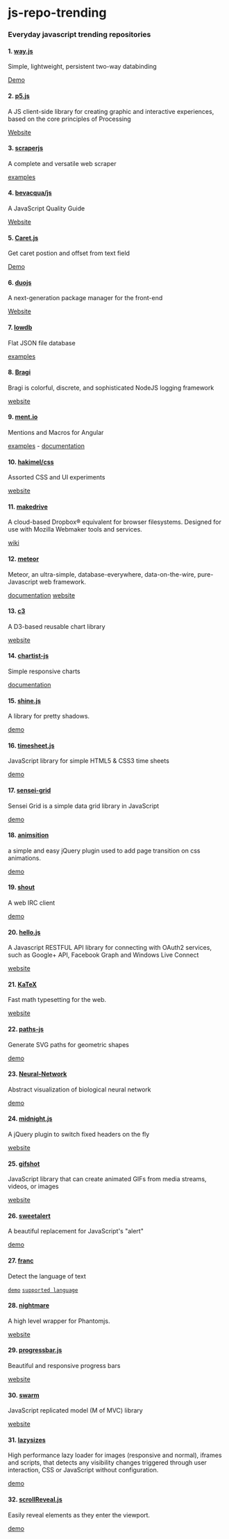 js-repo-trending
===================
### Everyday javascript trending repositories


#### 1. [way.js](https://github.com/gwendall/way.js)
Simple, lightweight, persistent two-way databinding

[Demo](https://gwendall.github.io/way)

#### 2. [p5.js](https://github.com/lmccart/p5.js)
A JS client-side library for creating graphic and interactive experiences, based on the core principles of Processing

[Website](http://p5js.org/)

#### 3. [scraperjs](https://github.com/ruipgil/scraperjs)
A complete and versatile web scraper

[examples](https://github.com/ruipgil/scraperjs#static-scraper)

#### 4. [bevacqua/js](https://github.com/bevacqua/js)
A JavaScript Quality Guide

[Website](http://bevacqua.io/)


#### 5. [Caret.js](https://github.com/ichord/Caret.js)
Get caret postion and offset from text field

[Demo](http://ichord.github.io/Caret.js/)

#### 6. [duojs](https://github.com/duojs/duo)
A next-generation package manager for the front-end

[Website](http://duojs.org/)

#### 7. [lowdb](https://github.com/typicode/lowdb)
Flat JSON file database


[examples](https://github.com/typicode/lowdb#usage)


#### 8. [Bragi](https://github.com/enoex/Bragi-Node)
Bragi is colorful, discrete, and sophisticated NodeJS logging framework

[website](http://vasir.net/blog/programming/bragi-a-javascript-logging-library)

#### 9. [ment.io](https://github.com/jeff-collins/ment.io)
Mentions and Macros for Angular

[examples](http://jeff-collins.github.io/ment.io/#/) - [documentation](http://jeff-collins.github.io/ment.io/#/documentation)


#### 10. [hakimel/css](https://github.com/hakimel/css)
Assorted CSS and UI experiments

[website](http://lab.hakim.se)

#### 11. [makedrive](https://github.com/mozilla/makedrive)
A cloud-based Dropbox® equivalent for browser filesystems. Designed for use with Mozilla Webmaker tools and services.

[wiki](https://wiki.mozilla.org/Webmaker/MakeDrive)

#### 12. [meteor](https://github.com/meteor/meteor)
Meteor, an ultra-simple, database-everywhere, data-on-the-wire, pure-Javascript web framework.

[documentation](http://docs.meteor.com/) [website](http://www.meteor.com/)

#### 13. [c3](https://github.com/masayuki0812/c3)
A D3-based reusable chart library

[website](http://c3js.org/)

#### 14. [chartist-js](https://github.com/gionkunz/chartist-js)
Simple responsive charts

[documentation](http://gionkunz.github.io/chartist-js/)


#### 15. [shine.js](https://github.com/bigspaceship/shine.js)
A library for pretty shadows.

[demo](http://bigspaceship.github.io/shine.js/)

#### 16. [timesheet.js](https://github.com/semu/timesheet.js)
JavaScript library for simple HTML5 & CSS3 time sheets

[demo](http://semu.github.io/timesheet.js)

#### 17. [sensei-grid](https://github.com/datazenit/sensei-grid)
Sensei Grid is a simple data grid library in JavaScript

[demo](http://datazenit.com/static/sensei-grid/examples/)

#### 18. [animsition](https://github.com/blivesta/animsition)
a simple and easy jQuery plugin used to add page transition on css animations.

[demo](http://git.blivesta.com/animsition/)

#### 19. [shout](https://github.com/erming/shout)
A web IRC client

[demo](http://shout-irc.com:9000/)


#### 20. [hello.js](https://github.com/MrSwitch/hello.js)
A Javascript RESTFUL API library for connecting with OAuth2 services, such as Google+ API, Facebook Graph and Windows Live Connect

[website](http://adodson.com/hello.js/)

#### 21. [KaTeX](https://github.com/Khan/KaTeX)
Fast math typesetting for the web.

[website](http://khan.github.io/KaTeX/)

#### 22. [paths-js](https://github.com/andreaferretti/paths-js)
Generate SVG paths for geometric shapes

[demo](http://andreaferretti.github.io/paths-js-demo/)

#### 23. [Neural-Network](https://github.com/nxxcxx/Neural-Network)
Abstract visualization of biological neural network

[demo](http://nxxcxx.github.io/Neural-Network/)

#### 24. [midnight.js](https://github.com/Aerolab/midnight.js)
A jQuery plugin to switch fixed headers on the fly

[website](http://aerolab.github.io/midnight.js/)


#### 25. [gifshot](https://github.com/yahoo/gifshot)
JavaScript library that can create animated GIFs from media streams, videos, or images

[website](http://yahoo.github.io/gifshot/)


#### 26. [sweetalert](https://github.com/t4t5/sweetalert)
A beautiful replacement for JavaScript's "alert"

[demo](http://tristanedwards.me/sweetalert)

#### 27. [franc](https://github.com/wooorm/franc)
Detect the language of text

[`demo`](http://wooorm.github.io/franc/)  [`supported language`](https://github.com/wooorm/franc/blob/master/Supported-Languages.md)

#### 28. [nightmare](https://github.com/segmentio/nightmare)
A high level wrapper for Phantomjs.

[website](http://www.nightmarejs.org/)

#### 29. [progressbar.js](https://github.com/kimmobrunfeldt/progressbar.js)
Beautiful and responsive progress bars

[website](https://kimmobrunfeldt.github.io/progressbar.js)


#### 30. [swarm](https://github.com/gritzko/swarm)
JavaScript replicated model (M of MVC) library

[website](http://swarmjs.github.io/)

#### 31. [lazysizes](https://github.com/aFarkas/lazysizes)
High performance lazy loader for images (responsive and normal), iframes and scripts, that detects any visibility changes triggered through user interaction, CSS or JavaScript without configuration.

[demo](http://afarkas.github.io/lazysizes/#examples)

#### 32. [scrollReveal.js](https://github.com/julianlloyd/scrollReveal.js)
Easily reveal elements as they enter the viewport.

[demo](http://scrollrevealjs.org/)
